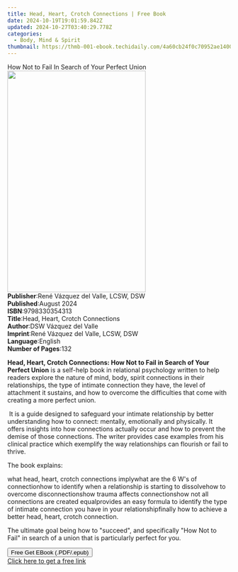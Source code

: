 ```yaml
---
title: Head, Heart, Crotch Connections | Free Book
date: 2024-10-19T19:01:59.842Z
updated: 2024-10-27T03:40:29.778Z
categories:
  - Body, Mind & Spirit
thumbnail: https://thmb-001-ebook.techidaily.com/4a60cb24f0c70952ae1400d5fe7911df2bbb31a5e8fbde8d63379cd07490a1b4.jpg
---
```

<main id="book-container">
  <div class="flex flex-col">
    <div class="book-brief flex-1 py-6 px-4 sm:p-6 md:py-10 md:px-8">
      <!-- brief-->
      <div class="book-brief-main">
        How Not to Fail In Search of Your Perfect Union
      </div>
    </div>
    <div
      class="book-meta-info flex-1 grid gap-4 col-start-1 col-end-3 row-start-1 sm:mb-6 sm:grid-cols-4 lg:gap-6 lg:col-start-2 lg:row-end-6 lg:row-span-6 lg:mb-0"
    >
      <div
        class="book-meta-info-left place-content-center mt-4 p-4 text-sm leading-6 col-start-2 col-span-2 dark:text-slate-400"
      >
        <img
          class="w-full h-500 object-cover rounded-lg sm:h-255 sm:col-span-2 lg:col-span-full"
          src="https://img-001-ebook.techidaily.com/6b4242ff0554340a92dd7aabe80cf2ec8fafc951171c70ea4cfb40fb99c9fefd.jpg"
          alt=""
          width="312"
          height="500"
        />
      </div>
      <div
        class="book-meta-info-right mt-2 col-start-1 row-start-2 col-span-3 self-center"
      >
        <!-- meta data  -->
        <div class="flex flex-col px-4 md:px-8">
          <div class="flex-1">
            <strong>Publisher</strong>:<span class="px-2"
              >René Vázquez del Valle, LCSW, DSW</span
            >
          </div>
          <div class="flex-1">
            <strong>Published</strong>:<span class="px-2">August 2024</span>
          </div>
          <div class="flex-1">
            <strong>ISBN</strong>:<span class="px-2">9798330354313</span>
          </div>
          <div class="flex-1">
            <strong>Title</strong>:<span class="px-2"
              >Head, Heart, Crotch Connections</span
            >
          </div>
          <div class="flex-1">
            <strong>Author</strong>:<span class="px-2"
              >DSW Vázquez del Valle</span
            >
          </div>
          <div class="flex-1">
            <strong>Imprint</strong>:<span class="px-2"
              >René Vázquez del Valle, LCSW, DSW</span
            >
          </div>
          <div class="flex-1">
            <strong>Language</strong>:<span class="px-2">English</span>
          </div>
          <div class="flex-1">
            <strong>Number of Pages</strong>:<span class="px-2">132</span>
          </div>
        </div>
      </div>
    </div>
    <div class="book-description flex-1 py-6 px-4 sm:p-6 md:py-10 md:px-8">
      <div class="book-description-main">
        <div accordion-content="" id="description">
          <p>
            <strong
              >Head, Heart, Crotch Connections: How Not to Fail in Search of
              Your Perfect Union</strong
            >
            is a self-help book in relational psychology written to help readers
            explore the nature of mind, body, spirit connections in their
            relationships, the type of intimate connection they have, the level
            of attachment it sustains, and how to overcome the difficulties that
            come with creating a more perfect union.
          </p>
          <p>
            &nbsp;It is a guide designed to safeguard your intimate relationship
            by better understanding how to connect: mentally, emotionally and
            physically. It offers insights into how connections actually occur
            and how to prevent the demise of those connections. The writer
            provides case examples from his clinical practice which exemplify
            the way relationships can flourish or fail to thrive.&nbsp;
          </p>
          <p>The book explains:</p>
          <span contenteditable="false" class="ql-ui"></span>what head, heart,
          crotch connections imply<span
            contenteditable="false"
            class="ql-ui"
          ></span
          >what are the 6 W's of connection<span
            contenteditable="false"
            class="ql-ui"
          ></span
          >how to identify when a relationship is starting to dissolve<span
            contenteditable="false"
            class="ql-ui"
          ></span
          >how to overcome disconnections<span
            contenteditable="false"
            class="ql-ui"
          ></span
          >how trauma affects connections<span
            contenteditable="false"
            class="ql-ui"
          ></span
          >how not all connections are created equal<span
            contenteditable="false"
            class="ql-ui"
          ></span
          >provides an easy formula to identify the type of intimate connection
          you have in your relationship<span
            contenteditable="false"
            class="ql-ui"
          ></span
          >finally how to achieve a better head, heart, crotch connection.
          <p>
            The ultimate goal being how to "succeed", and specifically "How Not
            to Fail" in search of a union that is particularly perfect for you.
          </p>
        </div>
        <div class="accordion-fader"></div>
      </div>
    </div>
    <div class="book-excerpts flex-1 py-6 px-4 sm:p-6 md:py-10 md:px-8"></div>
    <div
      class="book-about-author flex-1 py-6 px-4 sm:p-6 md:py-10 md:px-8"
    ></div>
    <div class="book-free-get flex-1 py-6 px-4 sm:p-6 md:py-10 md:px-8">
      <button
        id="btn-free-get"
        class="bg-blue-500 hover:bg-blue-700 text-white font-bold py-2 px-4 rounded"
      >
        Free Get EBook (.PDF/.epub)
      </button>
      <div id="countdown-display" class="px-2 text-lg mt-2"></div>
      <a
        id="free-link"
        class="hidden bg-blue-500 hover:bg-blue-700 text-white font-bold py-2 px-4 rounded"
        href="https://www.ebooks.com/en-us/book/211441229/head-heart-crotch-connections/dsw-v-zquez-del-valle/"
        target="_blank"
        >Click here to get a free link</a
      >
    </div>
    <script>
      let countdownTime = 0;
      let countdownInterval = null;
      document
        .getElementById('btn-free-get')
        .addEventListener('click', startCountdown);
      function startCountdown() {
        countdownTime = new Date().getTime() + 60000 * 3;
        countdownInterval = setInterval(updateCountdown, 1000);
        document.getElementById('btn-free-get').disabled = true;
        document
          .getElementById('btn-free-get')
          .classList.add('bg-gray-500', 'cursor-not-allowed');
      }
      function updateCountdown() {
        let currentTime = new Date().getTime();
        let timeLeft = countdownTime - currentTime;
        let secondsLeft = Math.floor(timeLeft / 1000);
        document.getElementById('countdown-display').innerHTML =
          `Remaining time: ${secondsLeft} seconds.`;
        if (secondsLeft <= 0) {
          clearInterval(countdownInterval);
          document.getElementById('btn-free-get').classList.add('hidden');
          document.getElementById('free-link').classList.remove('hidden');
          document.getElementById('countdown-display').innerHTML = '';
        }
      }
    </script>
  </div>
</main>

<ins class="adsbygoogle"
      style="display:block"
      data-ad-client="ca-pub-7571918770474297"
      data-ad-slot="8358498916"
      data-ad-format="auto"
      data-full-width-responsive="true"></ins>
    